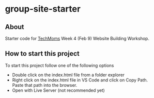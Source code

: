 # group-site-starter

## About
Starter code for [TechMoms](https://www.tech-moms.org/ "TechMoms") Week 4 (Feb 9) Website Building Workshop.

## How to start this project
To start this project follow one of the following options
* Double click on the index.html file from a folder explorer
* Right click on the index.html file in VS Code and click on Copy Path. Paste that path into the browser.
* Open with Live Server (not recommended yet)